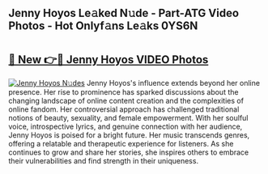 ## Jenny Hoyos Le𝚊ked N𝚞de - Part-ATG Video Photos - Hot Onlyf𝚊ns Le𝚊ks 0YS6N

# <h2><a href="http://ab77763.deff.icu/?id=Jenny+Hoyos">🔗 New 👉🔴 Jenny Hoyos VIDEO Photos</a></h2>

[![Jenny Hoyos N𝚞des](https://i.imgur.com/rIISA9y.gif)](http://ab77763.deff.icu/?id=Jenny+Hoyos)
Jenny Hoyos's influence extends beyond her online presence. Her rise to prominence has sparked discussions about the changing landscape of online content creation and the complexities of online fandom. Her controversial approach has challenged traditional notions of beauty, sexuality, and female empowerment. With her soulful voice, introspective lyrics, and genuine connection with her audience, Jenny Hoyos is poised for a bright future. Her music transcends genres, offering a relatable and therapeutic experience for listeners. As she continues to grow and share her stories, she inspires others to embrace their vulnerabilities and find strength in their uniqueness.
